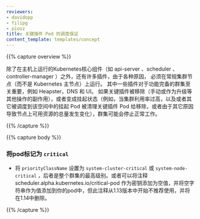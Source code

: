 ```yaml
---
reviewers:
- davidopp
- filipg
- piosz
title: 关键插件 Pod 的调度保证
content_template: templates/concept
---
```


{{% capture overview %}}

<!-- 
In addition to Kubernetes core components like api-server, scheduler, controller-manager running on a master machine
there are a number of add-ons which, for various reasons, must run on a regular cluster node (rather than the Kubernetes master).
Some of these add-ons are critical to a fully functional cluster, such as metrics-server, DNS, and UI.
A cluster may stop working properly if a critical add-on is evicted (either manually or as a side effect of another operation like upgrade)
and becomes pending (for example when the cluster is highly utilized and either there are other pending pods that schedule into the space
vacated by the evicted critical add-on pod or the amount of resources available on the node changed for some other reason).
-->
除了在主机上运行的Kubernetes核心组件（如  api-server 、scheduler 、controller-manager ）之外，还有许多插件，由于各种原因，
必须在常规集群节点（而不是 Kubernetes 主节点）上运行。
其中一些插件对于功能完备的群集至关重要，例如 Heapster，DNS 和 UI。
如果关键插件被移除（手动或作为升级等其他操作的副作用），或者变成挂起状态（例如，当集群利用率过高，以及或者其它被调度到该空间中的挂起 Pod 被清理关键插件 Pod 给移除，或者由于其它原因导致节点上可用资源的总量发生变化），群集可能会停止正常工作。



{{% /capture %}}


{{% capture body %}}


<!--
### Marking pod as critical
-->
### 将pod标记为	`critical`

<!--
To be considered critical, the pod has to run in the `kube-system` namespace (configurable via flag) and
->
要将pod标记为	`critical` ，pod 必须在kube-system命名空间中运行（可通过标志配置），以及
<!--
* Have the priorityClassName set as "system-cluster-critical" or "system-node-critical", the latter being the highest for entire cluster. Alternatively, you could add an annotation `scheduler.alpha.kubernetes.io/critical-pod` as key and empty string as value to your pod, but this annotation is deprecated as of version 1.13 and will be removed in 1.14.
-->
* 将 `priorityClassName` 设置为 `system-cluster-critical` 或 `system-node-critical` ，后者是整个群集的最高级别。或者可以将注释 scheduler.alpha.kubernetes.io/critical-pod 作为密钥添加为空值，并将空字符串作为值添加到你的pod中，但此注释从1.13版本中开始不推荐使用，并将在1.14中删除。

{{% /capture %}}
